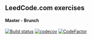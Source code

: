 ## LeedCode.com exercises

#### Master - Brunch
[![Build status](https://ci.appveyor.com/api/projects/status/ryr72o6s4ih46mi3/branch/master?svg=true)](https://ci.appveyor.com/project/Hummel83/leedcodeexercises/branch/master)
[![codecov](https://codecov.io/gh/Hummel83/LeedCodeExercises/branch/master/graph/badge.svg)](https://codecov.io/gh/Hummel83/LeedCodeExercises/branch/master)
[![CodeFactor](https://www.codefactor.io/repository/github/hummel83/leedcodeexercises/badge)](https://www.codefactor.io/repository/github/hummel83/leedcodeexercises)
